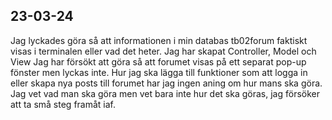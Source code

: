 ## 23-03-24
Jag lyckades göra så att informationen i min databas tb02forum
faktiskt visas i terminalen eller vad det heter.
Jag har skapat Controller, Model och View
Jag har försökt att göra så att forumet visas på ett separat
pop-up fönster men lyckas inte.
Hur jag ska lägga till funktioner som att logga in eller
skapa nya posts till forumet har jag ingen aning om hur mans
ska göra. 
Jag vet vad man ska göra men vet bara inte hur det
ska göras, jag försöker att ta små steg framåt iaf.
